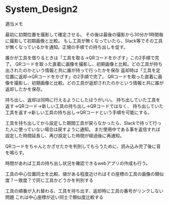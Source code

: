 # System_Design2

適当メモ

最初に初期位置を撮影して確定させる。
その後は最後の撮影から30分か1時間毎に撮影して初期画像と比較。
もし工具が無くなっていたら、Slack等でその工具が無くなっているかを通知。正規の手順での持ち出しを促す。

誰かが工具を借りるときは「工具を取る→QRコードをかざす」この2手順で完了。
QRコードを取った直着に画像を撮影し、初期画像と比較。どの工具が持ち出されたのかという情報と共に誰が持って行ったかを保存
返却時は「工具を定位置に返却→QRコードをかざす」の2手順で完了。
QRコードを取った直着に画像を撮影し、初期画像と比較。どの工具が返却されたのかという情報と共に誰が返却したかを保存。

持ち出し、返却は同時に行えるようにしたほうがいい。
持ち出していた工具を返す→QRコード→新しい工具の持ち出し→QRコードではなく、
持ち出していた工具を返す→新しい工具の持ち出し→QRコードという手順を可能にする。

工具を持ち出してから設定した期間工具が戻らなかったら、Slackで持って行った人に使っていない場合は戻すように通知。
まだ使用中である事を返信すれば設定した時間延長し、再び設定した時間が経過後に再通知。

QRコードをちゃんとかざせたかを判別してもらうために、読み込み完了後に音を鳴らす。

時間があれば工具の持ち出し状況を確認できるwebアプリの作成も行う。

工具の中心位置同士を比較、値がある程度近ければその座標の工具の画像の類似度？一致度？で同じ工具かどうかを判別する

工具の順番が入れ替わる、工具を持ち出す、返却時に工具の番号がリンクしない問題
これは中心座標が近い同士で類似度比較する